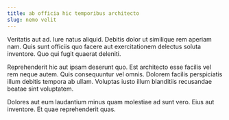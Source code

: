 ```yaml
---
title: ab officia hic temporibus architecto
slug: nemo velit
---
```


Veritatis aut ad. Iure natus aliquid. Debitis dolor ut similique rem aperiam nam. Quis sunt officiis quo facere aut exercitationem delectus soluta inventore. Quo qui fugit quaerat deleniti.

Reprehenderit hic aut ipsam deserunt quo. Est architecto esse facilis vel rem neque autem. Quis consequuntur vel omnis. Dolorem facilis perspiciatis illum debitis tempora ab ullam. Voluptas iusto illum blanditiis recusandae beatae sint voluptatem.

Dolores aut eum laudantium minus quam molestiae ad sunt vero. Eius aut inventore. Et quae reprehenderit quas.
